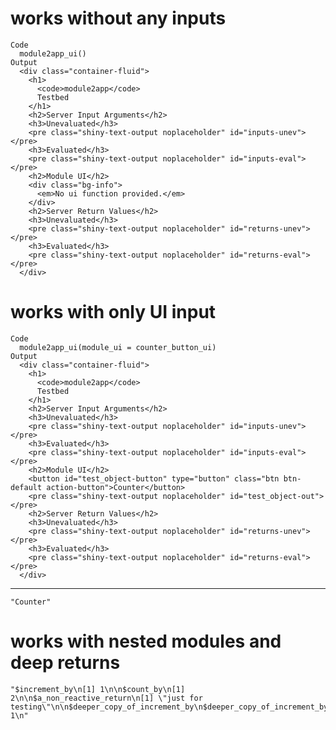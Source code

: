# works without any inputs

    Code
      module2app_ui()
    Output
      <div class="container-fluid">
        <h1>
          <code>module2app</code>
          Testbed
        </h1>
        <h2>Server Input Arguments</h2>
        <h3>Unevaluated</h3>
        <pre class="shiny-text-output noplaceholder" id="inputs-unev"></pre>
        <h3>Evaluated</h3>
        <pre class="shiny-text-output noplaceholder" id="inputs-eval"></pre>
        <h2>Module UI</h2>
        <div class="bg-info">
          <em>No ui function provided.</em>
        </div>
        <h2>Server Return Values</h2>
        <h3>Unevaluated</h3>
        <pre class="shiny-text-output noplaceholder" id="returns-unev"></pre>
        <h3>Evaluated</h3>
        <pre class="shiny-text-output noplaceholder" id="returns-eval"></pre>
      </div>

# works with only UI input

    Code
      module2app_ui(module_ui = counter_button_ui)
    Output
      <div class="container-fluid">
        <h1>
          <code>module2app</code>
          Testbed
        </h1>
        <h2>Server Input Arguments</h2>
        <h3>Unevaluated</h3>
        <pre class="shiny-text-output noplaceholder" id="inputs-unev"></pre>
        <h3>Evaluated</h3>
        <pre class="shiny-text-output noplaceholder" id="inputs-eval"></pre>
        <h2>Module UI</h2>
        <button id="test_object-button" type="button" class="btn btn-default action-button">Counter</button>
        <pre class="shiny-text-output noplaceholder" id="test_object-out"></pre>
        <h2>Server Return Values</h2>
        <h3>Unevaluated</h3>
        <pre class="shiny-text-output noplaceholder" id="returns-unev"></pre>
        <h3>Evaluated</h3>
        <pre class="shiny-text-output noplaceholder" id="returns-eval"></pre>
      </div>

---

    "Counter"

# works with nested modules and deep returns

    "$increment_by\n[1] 1\n\n$count_by\n[1] 2\n\n$a_non_reactive_return\n[1] \"just for testing\"\n\n$deeper_copy_of_increment_by\n$deeper_copy_of_increment_by$increment_by\n[1] 1\n"

